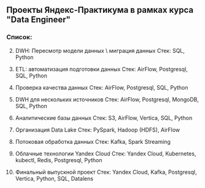 ## Проекты Яндекс-Практикума в рамках курса "Data Engineer"

### Список:
2. DWH: Пересмотр модели данных \ миграция данных
Стек: SQL, Python

3. ETL: автоматизация подготовки данных
Стек: AirFlow, Postgresql, SQL, Python

4. Проверка качества данных
Стек: AirFlow, Postgresql, SQL, Python

5. DWH для нескольких источников
Стек: AirFlow, Postgresql, MongoDB, SQL, Python

6. Аналитические базы данных
Стек: S3, AirFlow, Vertica, SQL, Python

7. Организация Data Lake
Стек: PySpark, Hadoop (HDFS), AirFlow

8. Потоковая обработка данных
Стек: Kafka, Spark Streaming

9. Облачные технологии Yandex Cloud
Стек: Yandex Cloud, Kubernetes, kubectl, Redis, Postgresql, Python

10. Финальный выпускной проект
Стек: Yandex Cloud, Kafka, Postgresql, Vertica, Python, SQL, Datalens

